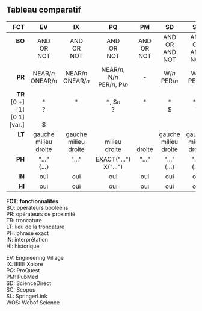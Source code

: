 ## Tableau comparatif

| FCT | EV | IX | PQ | PM | SD | SC | SL | WOS |
| -------------: | :-: | :-: | :-: | :-: | :-: | :-: | :-: | :-: | 
| **BO**<br/><br/><br/> | AND<br/>OR<br/>NOT | AND<br/>OR<br/>NOT | AND<br/>OR<br/>NOT | AND<br/>OR<br/>NOT | AND<br/>OR<br/>AND NOT | AND<br/>OR<br/>AND NOT | AND, &<br/>OR<br/>NOT | AND<br/>OR<br/>NOT |
| **PR** | NEAR/*n*<br/>ONEAR/*n* | NEAR/*n*<br/>ONEAR/*n* | NEAR/*n*, N/*n*<br/>PER/*n*, P/*n* | - | W/*n*<br/>PER/*n* | W/*n*<br/>PER/*n* | NEAR/*n*<br/>ONEAR/*n* | NEAR/*n*<br/>SAME |
| **TR**<br/>[0 +]<br/>[1]<br/>[0 1]<br/>[var.] | <br/>\*<br/>?<br/><br/>$ | <br/>\*<br/><br/><br/><br/> | <br/>\*, $*n*<br/>?<br/><br/><br/> | <br/>\*<br/><br/><br/><br/> | <br/>\*<br/>$<br/><br/><br/> | <br/>\*, !<br/>?<br/><br/><br/> | <br/>\*<br/>?<br/><br/><br/> | <br/>\*<br/>?<br/>$<br/><br/> |
| **LT**<br/><br/><br/> | gauche<br/>milieu<br/>droite | gauche<br/>milieu<br/>droite | <br/>milieu<br/>droite | <br/><br/>droite | gauche<br/>milieu<br/>droite | gauche<br/>milieu<br/>droite | <br/>milieu<br/>droite | gauche<br/>milieu<br/>droite |
| **PH**<br/><br/> | "..."<br/>{...}<br/> | "..."<br/><br/> | EXACT("...")<br/>X("...") | "..."<br/><br/> | "..."<br/>{...}<br/> | "..."<br/>{...}<br/> | "..."<br/><br/> | "..."<br/><br/> |
| **IN** | oui | oui | oui | oui | oui | oui | oui | oui |
| **HI** | oui | oui | oui | oui | oui | oui | non | oui |

**FCT: fonctionnalités**   
BO: opérateurs booléens   
PR: opérateurs de proximité   
TR: troncature   
LT: lieu de la troncature   
PH: phrase exact   
IN: interprétation   
HI: historique   

EV: Engineering Village   
IX: IEEE Xplore   
PQ: ProQuest   
PM: PubMed   
SD: ScienceDirect   
SC: Scopus   
SL: SpringerLink   
WOS: Webof Science   